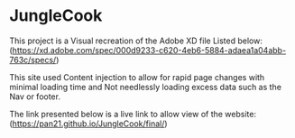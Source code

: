 # JungleCook

This project is a Visual recreation of the Adobe XD file Listed below: 
(https://xd.adobe.com/spec/000d9233-c620-4eb6-5884-adaea1a04abb-763c/specs/)

This site used Content injection to allow for rapid page changes with minimal loading time and
Not needlessly loading excess data such as the Nav or footer.

The link presented below is a live link to allow view of the website: 
(https://pan21.github.io/JungleCook/final/)
